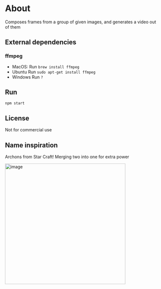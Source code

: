 # About

Composes frames from a group of given images, and generates a video out of them

## External dependencies

### ffmpeg

- MacOS:
  Run `brew install ffmpeg`
- Ubuntu
  Run `sudo apt-get install ffmpeg`
- Windows
  Run `?`

## Run

```
npm start
```

## License

Not for commercial use

## Name inspiration

Archons from Star Craft! Merging two into one for extra power

<img width="398" alt="image" src="https://static.wikia.nocookie.net/starcraft/images/a/a1/Archon_SCR_HeadAnim.gif/revision/latest/scale-to-width-down/224?cb=20170728135257">
